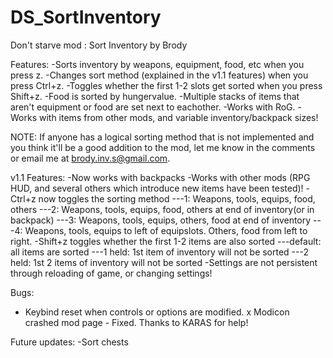 # DS_SortInventory
Don't starve mod : Sort Inventory by Brody

Features:
-Sorts inventory by weapons, equipment, food, etc when you press z.
-Changes sort method (explained in the v1.1 features) when you press Ctrl+z.
-Toggles whether the first 1-2 slots get sorted when you press Shift+z.
-Food is sorted by hungervalue.
-Multiple stacks of items that aren't equipment or food are set next to eachother.
-Works with RoG.
-Works with items from other mods, and variable inventory/backpack sizes!

NOTE: If anyone has a logical sorting method that is not implemented and you think it'll be a good addition to the mod, let me know in the comments or email me at brody.inv.s@gmail.com. 

v1.1 Features:
-Now works with backpacks
-Works with other mods (RPG HUD, and several others which introduce new items have been tested)!
-Ctrl+z now toggles the sorting method
---1: Weapons, tools, equips, food, others
---2: Weapons, tools, equips, food, others at end of inventory(or in backpack)
---3: Weapons, tools, equips, others, food at end of inventory
---4: Weapons, tools, equips to left of equipslots. Others, food from left to right.
-Shift+z toggles whether the first 1-2 items are also sorted
---default: all items are sorted
---1 held: 1st item of inventory will not be sorted
---2 held: 1st 2 items of inventory will not be sorted
-Settings are not persistent through reloading of game, or changing settings!

Bugs:
- Keybind reset when controls or options are modified.
x Modicon crashed mod page - Fixed. Thanks to KARAS for help!

Future updates:
-Sort chests
